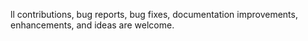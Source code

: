 ll contributions, bug reports, bug fixes, documentation improvements, enhancements, and ideas are welcome.
